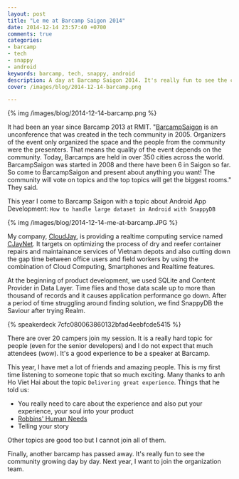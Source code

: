 ```yaml
---
layout: post
title: "Le me at Barcamp Saigon 2014"
date: 2014-12-14 23:57:40 +0700
comments: true
categories: 
- barcamp
- tech
- snappy
- android
keywords: barcamp, tech, snappy, android 
description: A day at Barcamp Saigon 2014. It's really fun to see the community growing day by day.
cover: /images/blog/2014-12-14-barcamp.png

---
```


{% img /images/blog/2014-12-14-barcamp.png %}

It had been an year since Barcamp 2013 at RMIT. "[BarcampSaigon](http://www.barcampsaigon.org/) is an unconference that was created in the tech community in 2005. Organizers of the event only organized the space and the people from the community were the presenters. That means the quality of the event depends on the community. Today, Barcamps are held in over 350 cities across the world. BarcampSaigon was started in 2008 and there have been 6 in Saigon so far. So come to BarcampSaigon and present about anything you want! The community will vote on topics and the top topics will get the biggest rooms." They said.

This year I come to Barcamp Saigon with a topic about Android App Development: `How to handle large dataset in Android with SnappyDB`

{% img /images/blog/2014-12-14-me-at-barcamp.JPG %}

My company, [CloudJay](https://www.cloudjay.com/), is providing a realtime computing service named [CJayNet](http://tieubao.me/writing/project/cjay/). It targets on optimizing the process of dry and reefer container repairs and maintainance services of Vietnam depots and also cutting down the gap time between office users and field workers by using the combination of Cloud Computing, Smartphones and Realtime features.

At the beginning of product development, we used SQLite and Content Provider in Data Layer. Time flies and those data scale up to more than thousand of records and it causes application performance go down. After a period of time struggling around finding solution, we find SnappyDB the Saviour after trying Realm.

{% speakerdeck 7cfc080063860132bfad4eebfcde5415 %}

There are over 20 campers join my session. It is a really hard topic for people (even for the senior developers) and I do not expect that much attendees (wow). It's a good experience to be a speaker at Barcamp. 

This year, I have met a lot of friends and amazing people. This is my first time listening to someone topic that so much exciting. Many thanks to anh Ho Viet Hai about the topic `Delivering great experience`. Things that he told us: 

- You really need to care about the experience and also put your experience, your soul into your product
- [Robbins' Human Needs](http://changingminds.org/explanations/needs/robbins_needs.htm)
- Telling your story

Other topics are good too but I cannot join all of them. 

Finally, another barcamp has passed away. It's really fun to see the community growing day by day. Next year, I want to join the organization team.